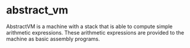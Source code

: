 # abstract_vm
AbstractVM is a machine with a stack that is able to compute simple arithmetic expressions. These arithmetic expressions are provided to the machine as basic assembly programs.
